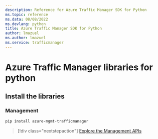 ```yaml
---
description: Reference for Azure Traffic Manager SDK for Python
ms.topic: reference
ms.data: 08/08/2022
ms.devlang: python
title: Azure Traffic Manager SDK for Python
author: lmazuel
ms.author: lmazuel
ms.service: trafficmanager
---
```

# Azure Traffic Manager libraries for python

## Install the libraries

### Management

```bash
pip install azure-mgmt-trafficmanager
```

> [!div class="nextstepaction"]
> [Explore the Management APIs](/python/api/overview/azure/trafficmanager/management)